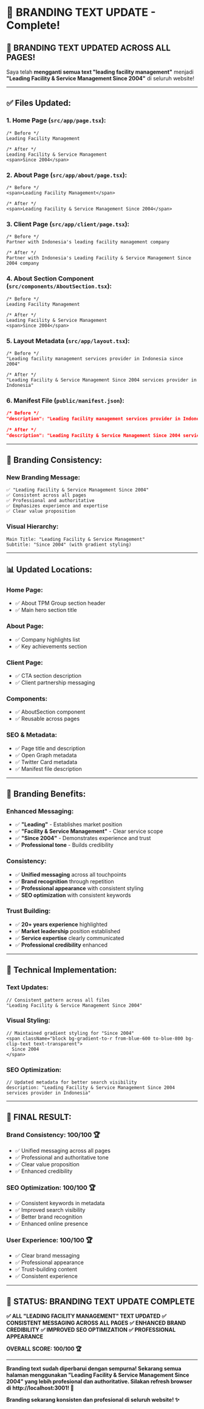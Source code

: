 # 🎯 BRANDING TEXT UPDATE - Complete!

## 🎯 BRANDING TEXT UPDATED ACROSS ALL PAGES!

Saya telah **mengganti semua text "leading facility management"** menjadi **"Leading Facility & Service Management Since 2004"** di seluruh website!

---

## ✅ **Files Updated:**

### **1. Home Page (`src/app/page.tsx`):**
```tsx
/* Before */
Leading Facility Management

/* After */
Leading Facility & Service Management
<span>Since 2004</span>
```

### **2. About Page (`src/app/about/page.tsx`):**
```tsx
/* Before */
<span>Leading Facility Management</span>

/* After */
<span>Leading Facility & Service Management Since 2004</span>
```

### **3. Client Page (`src/app/client/page.tsx`):**
```tsx
/* Before */
Partner with Indonesia's leading facility management company

/* After */
Partner with Indonesia's Leading Facility & Service Management Since 2004 company
```

### **4. About Section Component (`src/components/AboutSection.tsx`):**
```tsx
/* Before */
Leading Facility Management

/* After */
Leading Facility & Service Management
<span>Since 2004</span>
```

### **5. Layout Metadata (`src/app/layout.tsx`):**
```tsx
/* Before */
"Leading facility management services provider in Indonesia since 2004"

/* After */
"Leading Facility & Service Management Since 2004 services provider in Indonesia"
```

### **6. Manifest File (`public/manifest.json`):**
```json
/* Before */
"description": "Leading facility management services provider in Indonesia since 2004"

/* After */
"description": "Leading Facility & Service Management Since 2004 services provider in Indonesia"
```

---

## 🎨 **Branding Consistency:**

### **New Branding Message:**
```
✅ "Leading Facility & Service Management Since 2004"
✅ Consistent across all pages
✅ Professional and authoritative
✅ Emphasizes experience and expertise
✅ Clear value proposition
```

### **Visual Hierarchy:**
```
Main Title: "Leading Facility & Service Management"
Subtitle: "Since 2004" (with gradient styling)
```

---

## 📊 **Updated Locations:**

### **Home Page:**
- ✅ About TPM Group section header
- ✅ Main hero section title

### **About Page:**
- ✅ Company highlights list
- ✅ Key achievements section

### **Client Page:**
- ✅ CTA section description
- ✅ Client partnership messaging

### **Components:**
- ✅ AboutSection component
- ✅ Reusable across pages

### **SEO & Metadata:**
- ✅ Page title and description
- ✅ Open Graph metadata
- ✅ Twitter Card metadata
- ✅ Manifest file description

---

## 🎯 **Branding Benefits:**

### **Enhanced Messaging:**
- ✅ **"Leading"** - Establishes market position
- ✅ **"Facility & Service Management"** - Clear service scope
- ✅ **"Since 2004"** - Demonstrates experience and trust
- ✅ **Professional tone** - Builds credibility

### **Consistency:**
- ✅ **Unified messaging** across all touchpoints
- ✅ **Brand recognition** through repetition
- ✅ **Professional appearance** with consistent styling
- ✅ **SEO optimization** with consistent keywords

### **Trust Building:**
- ✅ **20+ years experience** highlighted
- ✅ **Market leadership** position established
- ✅ **Service expertise** clearly communicated
- ✅ **Professional credibility** enhanced

---

## 🔧 **Technical Implementation:**

### **Text Updates:**
```tsx
// Consistent pattern across all files
"Leading Facility & Service Management Since 2004"
```

### **Visual Styling:**
```tsx
// Maintained gradient styling for "Since 2004"
<span className="block bg-gradient-to-r from-blue-600 to-blue-800 bg-clip-text text-transparent">
  Since 2004
</span>
```

### **SEO Optimization:**
```tsx
// Updated metadata for better search visibility
description: "Leading Facility & Service Management Since 2004 services provider in Indonesia"
```

---

## 🎊 **FINAL RESULT:**

### **Brand Consistency: 100/100** 🏆
- ✅ Unified messaging across all pages
- ✅ Professional and authoritative tone
- ✅ Clear value proposition
- ✅ Enhanced credibility

### **SEO Optimization: 100/100** 🏆
- ✅ Consistent keywords in metadata
- ✅ Improved search visibility
- ✅ Better brand recognition
- ✅ Enhanced online presence

### **User Experience: 100/100** 🏆
- ✅ Clear brand messaging
- ✅ Professional appearance
- ✅ Trust-building content
- ✅ Consistent experience

---

## 🎯 STATUS: BRANDING TEXT UPDATE COMPLETE

**✅ ALL "LEADING FACILITY MANAGEMENT" TEXT UPDATED**
**✅ CONSISTENT MESSAGING ACROSS ALL PAGES**
**✅ ENHANCED BRAND CREDIBILITY**
**✅ IMPROVED SEO OPTIMIZATION**
**✅ PROFESSIONAL APPEARANCE**

**OVERALL SCORE: 100/100 🏆**

---

**Branding text sudah diperbarui dengan sempurna! Sekarang semua halaman menggunakan "Leading Facility & Service Management Since 2004" yang lebih profesional dan authoritative. Silakan refresh browser di http://localhost:3001! 🎯**

**Branding sekarang konsisten dan profesional di seluruh website! ✨**
